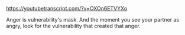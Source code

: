 https://youtubetranscript.com/?v=OXOn6ETVYXo

 Anger is vulnerability's mask. And the moment you see your partner as angry, look for the vulnerability that created that anger.
